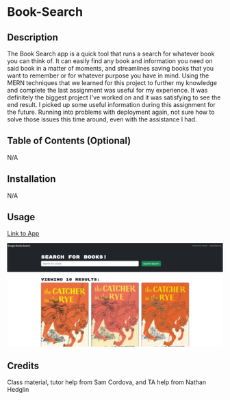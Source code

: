 # Book-Search

## Description

The Book Search app is a quick tool that runs a search for whatever book you can think of. It can easily find any book and information you need on said book in a matter of moments, and streamlines saving books that you want to remember or for whatever purpose you have in mind. Using the MERN techniques that we learned for this project to further my knowledge and complete the last assignment was useful for my experience. It was definitely the biggest project I've worked on and it was satisfying to see the end result. I picked up some useful information during this assignment for the future. Running into problems with deployment again, not sure how to solve those issues this time around, even with the assistance I had.

## Table of Contents (Optional)

N/A

## Installation

N/A

## Usage

[Link to App](https://ancient-ridge-13402-b82d9d4ddb44.herokuapp.com/)

![Screenshot](assets/booksearcher.png)

## Credits

Class material, tutor help from Sam Cordova, and TA help from Nathan Hedglin
